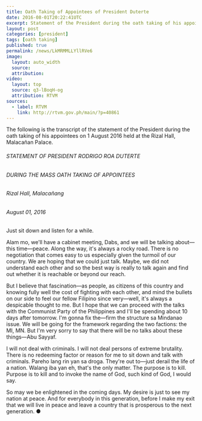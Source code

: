 ```yaml
---
title: Oath Taking of Appointees of President Duterte
date: 2016-08-01T20:22:41UTC
excerpt: Statement of the President during the oath taking of his appointees on 1 August 2016 held at the Rizal Hall, Malacañan Palace.
layout: post
categories: [president]
tags: [oath taking]
published: true
permalink: /news/LkMRMMLLYllRVe6
image:
  layout: auto_width
  source: 
  attribution: 
video:
  layout: top
  source: q3-lBoqH-og
  attribution: RTVM
sources:
  - label: RTVM
    link: http://rtvm.gov.ph/main/?p=40861
---
```


The following is the transcript of the statement of the President during the oath taking of his appointees on 1 August 2016 held at the Rizal Hall, Malacañan Palace.

###### STATEMENT OF PRESIDENT RODRIGO ROA DUTERTE

###### DURING THE MASS OATH TAKING OF APPOINTEES

###### Rizal Hall, Malacañang

###### August 01, 2016

Just sit down and listen for a while.

Alam mo, we'll have a cabinet meeting, Dabs, and we will be talking about—this time—peace. Along the way, it's always a rocky road. There is no negotiation that comes easy to us especially given the turmoil of our country. We are hoping that we could just talk. Maybe, we did not understand each other and so the best way is really to talk again and find out whether it is reachable or beyond our reach. 

But I believe that fascination—as people, as citizens of this country and knowing fully well the cost of fighting with each other, and mind the bullets on our side to feel our fellow Filipino since very—well, it's always a despicable thought to me.  But I hope that we can proceed with the talks with the Communist Party of the Philippines and I'll be spending about 10 days after tomorrow. I'm gonna fix the—firm the structure sa Mindanao issue. We will be going for the framework regarding the two factions: the MI, MN. But I'm very sorry to say that there will be no talks about these things—Abu Sayyaf. 

I will not deal with criminals. I will not deal persons of extreme brutality. There is no redeeming factor or reason for me to sit down and talk with criminals. Pareho lang rin yan sa droga. They're out to—just derail the life of a nation. Walang iba yan eh, that's the only matter. The purpose is to kill. Purpose is to kill and to invoke the name of God, such kind of God, I would say. 

So may we be enlightened in the coming days. My desire is just to see my nation at peace. And for everybody in this generation, before I make my exit that we will live in peace and leave a country that is prosperous to the next generation. 
&#x25cf;
